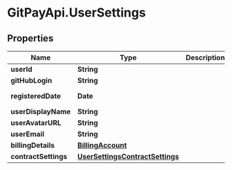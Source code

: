 # GitPayApi.UserSettings

## Properties

Name | Type | Description | Notes
------------ | ------------- | ------------- | -------------
**userId** | **String** |  | [optional] 
**gitHubLogin** | **String** |  | [optional] 
**registeredDate** | **Date** |  | [optional] [readonly] 
**userDisplayName** | **String** |  | [optional] 
**userAvatarURL** | **String** |  | [optional] 
**userEmail** | **String** |  | [optional] 
**billingDetails** | [**BillingAccount**](BillingAccount.md) |  | [optional] 
**contractSettings** | [**UserSettingsContractSettings**](UserSettingsContractSettings.md) |  | [optional] 


